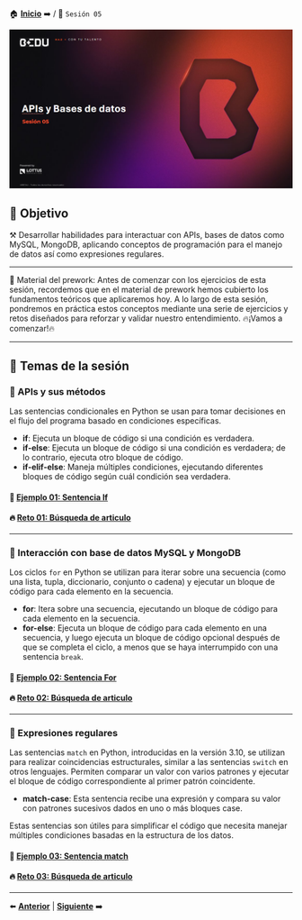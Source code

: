 🏠 [**Inicio**](../Readme.md) ➡️ / 📖 `Sesión 05`

<div align="center">
    <img src="Imagenes/S05_Bedu.png" alt="Sesion_05">
</div>

## 🎯 Objetivo

⚒️ Desarrollar habilidades para interactuar con APIs, bases de datos como MySQL, MongoDB, aplicando conceptos de programación para el manejo de datos así como expresiones regulares.

---

📘 Material del prework:
Antes de comenzar con los ejercicios de esta sesión, recordemos que en el material de prework hemos cubierto los fundamentos teóricos que aplicaremos hoy. A lo largo de esta sesión, pondremos en práctica estos conceptos mediante una serie de ejercicios y retos diseñados para reforzar y validar nuestro entendimiento. 
🔥¡Vamos a comenzar!🔥

---

## 📂 Temas de la sesión

### 📖 APIs y sus métodos

Las sentencias condicionales en Python se usan para tomar decisiones en el flujo del programa basado en condiciones específicas.

- **if**: Ejecuta un bloque de código si una condición es verdadera.
- **if-else**: Ejecuta un bloque de código si una condición es verdadera; de lo contrario, ejecuta otro bloque de código.
- **if-elif-else**: Maneja múltiples condiciones, ejecutando diferentes bloques de código según cuál condición sea verdadera.

#### 📜 **[Ejemplo 01: Sentencia If](Ejemplo-01/Readme.md)**
#### 🔥 **[Reto 01: Búsqueda de articulo](Reto-01/Readme.md)**
---

### 📖 Interacción con base de datos MySQL y MongoDB

Los ciclos `for` en Python se utilizan para iterar sobre una secuencia (como una lista, tupla, diccionario, conjunto o cadena) y ejecutar un bloque de código para cada elemento en la secuencia.

- **for**: Itera sobre una secuencia, ejecutando un bloque de código para cada elemento en la secuencia.
- **for-else**: Ejecuta un bloque de código para cada elemento en una secuencia, y luego ejecuta un bloque de código opcional después de que se completa el ciclo, a menos que se haya interrumpido con una sentencia `break`.

#### 📜 **[Ejemplo 02: Sentencia For](Ejemplo-02/Readme.md)**
#### 🔥 **[Reto 02: Búsqueda de articulo](Reto-01/Readme.md)**
---

### 📖 Expresiones regulares

Las sentencias `match` en Python, introducidas en la versión 3.10, se utilizan para realizar coincidencias estructurales, similar a las sentencias `switch` en otros lenguajes. Permiten comparar un valor con varios patrones y ejecutar el bloque de código correspondiente al primer patrón coincidente.

- **match-case**: Esta sentencia recibe una expresión y compara su valor con patrones sucesivos dados en uno o más bloques case.

Estas sentencias son útiles para simplificar el código que necesita manejar múltiples condiciones basadas en la estructura de los datos.

#### 📜 **[Ejemplo 03: Sentencia match](Ejemplo-03/Readme.md)**
#### 🔥 **[Reto 03: Búsqueda de articulo](Reto-01/Readme.md)**

---

⬅️ [**Anterior**](../Readme.md) | [**Siguiente**](../Sesion-06/Readme.md) ➡️
